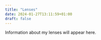 ```yaml
---
title: "Lenses"
date: 2024-01-27T13:11:59+01:00
draft: false
---
```


Information about my lenses will appear here.